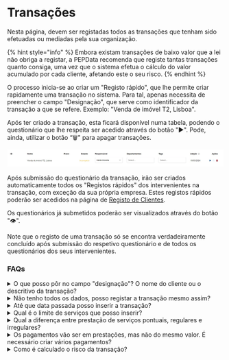 # Transações

Nesta página, devem ser registadas todos as transações que tenham sido efetuadas ou mediadas pela sua organização.

{% hint style="info" %}
Embora existam transações de baixo valor que a lei não obriga a registar, a PEPData recomenda que registe tantas transações quanto consiga, uma vez que o sistema efetua o cálculo do valor acumulado por cada cliente, afetando este o seu risco.
{% endhint %}

O processo inicia-se ao criar um "Registo rápido", que lhe permite criar rapidamente uma transação no sistema. Para tal, apenas necessita de preencher o campo "Designação", que serve como identificador da transação a que se refere. Exemplo: "Venda de imóvel T2, Lisboa".

Após ter criado a transação, esta ficará disponível numa tabela, podendo o questionário que lhe respeita ser acedido através do botão "▶". Pode, ainda, utilizar o botão “🗑️" para apagar transações.

![Tabela de transações](../../../.gitbook/assets/transacoesPT.jpg)

Após submissão do questionário da transação, irão ser criados automaticamente todos os "Registos rápidos" dos intervenientes na transação, com exceção da sua própria empresa. Estes registos rápidos poderão ser acedidos na página de [Registo de Clientes](../../customer-registrations/).

Os questionários já submetidos poderão ser visualizados através do botão "👁".

Note que o registo de uma transação só se encontra verdadeiramente concluído após submissão do respetivo questionário e de todos os questionários dos seus intervenientes.

### FAQs

<details>

<summary>O que posso pôr no campo "designação"? O nome do cliente ou o descritivo da transação?</summary>

Neste menu, o campo "designação" é referente ao descritivo da transação.

</details>

<details>

<summary>Não tenho todos os dados, posso registar a transação mesmo assim?</summary>

Para registar a transação, todos os dados obrigatórios têm de estar preenchidos, incluindo não só o formulário referente à transação, mas também os formulários referentes aos seus intervenientes.

Contudo, pode ir inserindo os seus dados à medida que os obtenha e só submeter o registo quando este estiver completo.

No menu lateral, há a indicação de quais os dados em falta ou incompletos. Esta informação é disponibilizada até ao momento em que o preenchimento do registo esta completo.

</details>

<details>

<summary>Até que data passada posso inserir a transação?</summary>

Embora a lei indique que deve fazer esse registo antecipadamente, para obter a notação do risco e proceder aos deveres exigidos, é também importante que mantenha atualizado o histórico de transações.

Se por algum motivo, aquando da transação, não for possível fazer o seu registo, poderá fazê-lo posteriormente e em qualquer altura.

</details>

<details>

<summary>Qual é o limite de serviços que posso inserir?</summary>

Não há limite de serviços a inserir, contudo a lei não o obriga ao registo de transações de baixo valor.

No entanto, se registar todas as suas transações, estará a manter um registo mais fiável. A plataforma faz o cálculo automático dos valores, gerando diagnósticos de risco mais exatos.

</details>

<details>

<summary>Qual a diferença entre prestação de serviços pontuais, regulares e irregulares?</summary>

A prestação de serviços regular, é referente a um serviço constante no montante durante um determinado espaço de tempo, que não varia nem na sua proporção nem na sua obrigação.

A prestação de um serviço irregular, é referente a um serviço que varia de modo não uniforme ou desigual, tanto em quantidade, montesntes ou datas de execução.

A prestação de um serviço pontual, é referente a um serviço que não se prolonga no tempo, ou seja, a um serviço que é esporádico ou que acontece uma única vez.

</details>

<details>

<summary>Os pagamentos vão ser em prestações, mas não do mesmo valor. É necessário criar vários pagamentos?</summary>

Não há necessidade de criar vários pagamentos. Ao registar a transação, pode definir o tipo de frequência: pontual, regular ou irregular. A frequência de pagamento é definida pelo cliente, podendo desbloquear o formulário para anexar novos pagamentos.

O mais importante, acima de tudo, é que mantenha o registo atualizado e dinânimo.

</details>

<details>

<summary>Como é calculado o risco da transação?</summary>

O risco de transação é composto por três categorias distintas de risco: baixo, médio e alto. Cada transação é enquadrada nas várias categorias de risco, tendo em consideração os seguintes critérios:

* Existência de suspeição:
  * Caso suspeite da documentação apresentada ou da transação em si
* Montante:
  * Caso o montante seja superior a 15.000€
* Combinação entre Método de pagamento e Montante:
  * Caso o método de pagamento seja numerário e o montante seja superior a 3.000€

</details>
